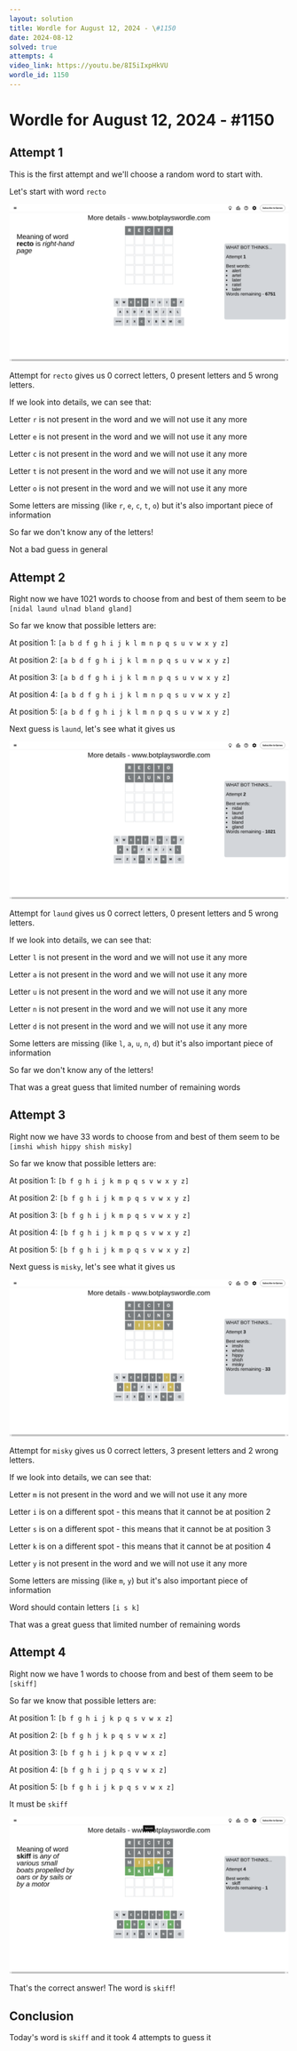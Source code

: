 ```yaml
---
layout: solution
title: Wordle for August 12, 2024 - \#1150
date: 2024-08-12
solved: true
attempts: 4
video_link: https://youtu.be/8I5iIxpHkVU
wordle_id: 1150
---
```


# Wordle for August 12, 2024 - \#1150

## Attempt 1

This is the first attempt and we'll choose a random word to start with.

Let's start with word `recto`

![Attempt 1](2024-08-12/attempt-1.png)

Attempt for `recto` gives us 0 correct letters, 0 present letters and 5 wrong letters.

If we look into details, we can see that:

Letter `r` is not present in the word and we will not use it any more

Letter `e` is not present in the word and we will not use it any more

Letter `c` is not present in the word and we will not use it any more

Letter `t` is not present in the word and we will not use it any more

Letter `o` is not present in the word and we will not use it any more

Some letters are missing (like `r`, `e`, `c`, `t`, `o`) but it's also important piece of information

So far we don't know any of the letters!

Not a bad guess in general



## Attempt 2

Right now we have 1021 words to choose from and best of them seem to be `[nidal laund ulnad bland gland]`

So far we know that possible letters are:

At position 1: `[a b d f g h i j k l m n p q s u v w x y z]`

At position 2: `[a b d f g h i j k l m n p q s u v w x y z]`

At position 3: `[a b d f g h i j k l m n p q s u v w x y z]`

At position 4: `[a b d f g h i j k l m n p q s u v w x y z]`

At position 5: `[a b d f g h i j k l m n p q s u v w x y z]`

Next guess is `laund`, let's see what it gives us

![Attempt 2](2024-08-12/attempt-2.png)

Attempt for `laund` gives us 0 correct letters, 0 present letters and 5 wrong letters.

If we look into details, we can see that:

Letter `l` is not present in the word and we will not use it any more

Letter `a` is not present in the word and we will not use it any more

Letter `u` is not present in the word and we will not use it any more

Letter `n` is not present in the word and we will not use it any more

Letter `d` is not present in the word and we will not use it any more

Some letters are missing (like `l`, `a`, `u`, `n`, `d`) but it's also important piece of information

So far we don't know any of the letters!

That was a great guess that limited number of remaining words



## Attempt 3

Right now we have 33 words to choose from and best of them seem to be `[imshi whish hippy shish misky]`

So far we know that possible letters are:

At position 1: `[b f g h i j k m p q s v w x y z]`

At position 2: `[b f g h i j k m p q s v w x y z]`

At position 3: `[b f g h i j k m p q s v w x y z]`

At position 4: `[b f g h i j k m p q s v w x y z]`

At position 5: `[b f g h i j k m p q s v w x y z]`

Next guess is `misky`, let's see what it gives us

![Attempt 3](2024-08-12/attempt-3.png)

Attempt for `misky` gives us 0 correct letters, 3 present letters and 2 wrong letters.

If we look into details, we can see that:

Letter `m` is not present in the word and we will not use it any more

Letter `i` is on a different spot - this means that it cannot be at position 2

Letter `s` is on a different spot - this means that it cannot be at position 3

Letter `k` is on a different spot - this means that it cannot be at position 4

Letter `y` is not present in the word and we will not use it any more

Some letters are missing (like `m`, `y`) but it's also important piece of information

Word should contain letters `[i s k]`

That was a great guess that limited number of remaining words



## Attempt 4

Right now we have 1 words to choose from and best of them seem to be `[skiff]`

So far we know that possible letters are:

At position 1: `[b f g h i j k p q s v w x z]`

At position 2: `[b f g h j k p q s v w x z]`

At position 3: `[b f g h i j k p q v w x z]`

At position 4: `[b f g h i j p q s v w x z]`

At position 5: `[b f g h i j k p q s v w x z]`

It must be `skiff`

![Attempt 4](2024-08-12/attempt-4.png)

That's the correct answer! The word is `skiff`!

## Conclusion

Today's word is `skiff` and it took 4 attempts to guess it

